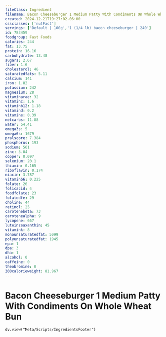 ```yaml
---
fileClass: Ingredient
filename: Bacon Cheeseburger 1 Medium Patty With Condiments On Whole Wheat Bun
created: 2024-12-21T19:27:02-06:00
cssclasses: ['nutFact']
servings: ['Default | 100g','1 (1/4 lb) bacon cheeseburger | 240']
id: 783459
foodgroup: Fast Foods
calories: 244
fat: 13.75
protein: 16.16
carbohydrate: 13.48
sugars: 2.67
fiber: 1.6
cholesterol: 46
saturatedfats: 5.11
calcium: 141
iron: 1.82
potassium: 242
magnesium: 28
vitaminarae: 32
vitaminc: 1.6
vitaminb12: 1.18
vitamind: 0.2
vitamine: 0.39
netcarbs: 11.88
water: 54.41
omega3s: 5
omega6s: 1679
pralscore: 7.384
phosphorus: 193
sodium: 561
zinc: 3.04
copper: 0.097
selenium: 20.1
thiamin: 0.165
riboflavin: 0.174
niacin: 3.787
vitaminb6: 0.225
folate: 26
folicacid: 4
foodfolate: 23
folatedfe: 29
choline: 44
retinol: 25
carotenebeta: 73
carotenealpha: 9
lycopene: 667
luteinzeaxanthin: 45
vitamink: 8
monounsaturatedfat: 5099
polyunsaturatedfat: 1945
epa: 1
dpa: 3
dha: 1
alcohol: 0
caffeine: 0
theobromine: 0
200calorieweight: 81.967
---
```


# Bacon Cheeseburger 1 Medium Patty With Condiments On Whole Wheat Bun

```dataviewjs
dv.view("Meta/Scripts/IngredientsFooter")
```
